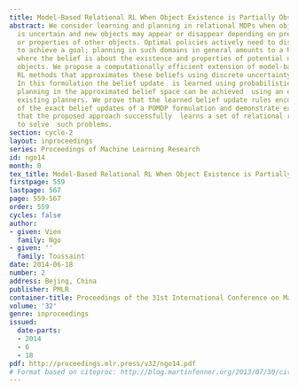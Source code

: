 ```yaml
---
title: Model-Based Relational RL When Object Existence is Partially Observable
abstract: We consider learning and planning in relational MDPs when object existence
  is uncertain and new objects may appear or disappear depending on previous actions
  or properties of other objects. Optimal policies actively need to discover  objects
  to achieve a goal; planning in such domains in general amounts to a POMDP problem,
  where the belief is about the existence and properties of potential not-yet-discovered
  objects. We propose a computationally efficient extension of model-based relational
  RL methods that approximates these beliefs using discrete uncertainty predicates.
  In this formulation the belief update  is learned using probabilistic rules and
  planning in the approximated belief space can be achieved  using an extension of
  existing planners. We prove that the learned belief update rules encode an approximation
  of the exact belief updates of a POMDP formulation and demonstrate experimentally
  that the proposed approach successfully  learns a set of relational rules appropriate
  to solve  such problems.
section: cycle-2
layout: inproceedings
series: Proceedings of Machine Learning Research
id: ngo14
month: 0
tex_title: Model-Based Relational RL When Object Existence is Partially Observable
firstpage: 559
lastpage: 567
page: 559-567
order: 559
cycles: false
author:
- given: Vien
  family: Ngo
- given: ''
  family: Toussaint
date: 2014-06-18
number: 2
address: Bejing, China
publisher: PMLR
container-title: Proceedings of the 31st International Conference on Machine Learning
volume: '32'
genre: inproceedings
issued:
  date-parts:
  - 2014
  - 6
  - 18
pdf: http://proceedings.mlr.press/v32/ngo14.pdf
# Format based on citeproc: http://blog.martinfenner.org/2013/07/30/citeproc-yaml-for-bibliographies/
---
```

